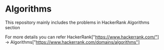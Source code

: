 # Algorithms
This repository mainly includes the problems in HackerRank Algorithms section

For more details you can refer HackerRank["https://www.hackerrank.com/"] -> Algorithms["https://www.hackerrank.com/domains/algorithms"]
